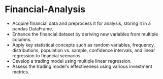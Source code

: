 # Financial-Analysis

- Acquire financial data and preprocess it for analysis, storing it in a pandas DataFrame.
- Enhance the financial dataset by deriving new variables from multiple columns.
- Apply key statistical concepts such as random variables, frequency, distributions, population vs. sample, confidence intervals, and linear regression to financial scenarios.
- Develop a trading model using multiple linear regression.
- Assess the trading model's effectiveness using various investment metrics.
